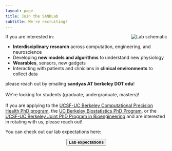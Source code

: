 ```yaml
---
layout: page
title: Join the SANDLab
subtitle: We're recruiting!
---
```


<img src="/assets/img/schematic.jpg"
style="float: right;"
srcset="/assets/img/schematic.jpg 2364w"
sizes="(min-width: 1501px) calc(20vw - 20px), ((min-width: 1101px) and (max-width: 1500px)) calc(25vw - 20px), ((min-width: 651px) and (max-width: 1100px)) calc(33vw - 20px), ((min-width: 300px) and (max-width: 650px)) calc(40vw - 20px), 150px"
alt="Lab schematic">

If you are interested in: 
- **Interdisciplinary research** across computation, engineering, and neuroscience
- Developing **new models and algorithms** to understand new physiology
- **Wearables**, sensors, new gadgets
- Interacting with patients and clinicians in **clinical environments** to collect data

please reach out by emailing **sandyas AT berkeley DOT edu**!\
\
We're looking for students (graduate, undergraduate, masters)!\
\
If you are applying to the [UCSF-UC Berkeley Computational Precision Health PhD program](https://computationalhealth.berkeley.edu/), the [UC Berkeley Biostatistics PhD Program](https://publichealth.berkeley.edu/academics/programs/biostatistics-phd), or the [UCSF-UC Berkeley Joint PhD Program in Bioengineering](https://bioegrad.berkeley.edu/prospectivegrads/admissions) and are interested in rotating with us, please reach out!

You can check out our lab expectations here: 
<center><button class="button" onclick="window.location.href='https://docs.google.com/document/d/18HSRw8P7dqVkpWCDEW89U1pUrczRmdDNJ0QUJZUHaIk/edit?usp=sharing';"><b>Lab expectations</b></button></center>
